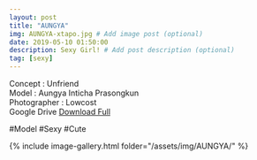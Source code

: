 ```yaml
---
layout: post
title: "AUNGYA"
img: AUNGYA-xtapo.jpg # Add image post (optional)
date: 2019-05-10 01:50:00
description: Sexy Girl! # Add post description (optional)
tag: [sexy]
---
```

Concept : Unfriend  
Model : Aungya Inticha Prasongkun  
Photographer : Lowcost  
Google Drive [Download Full](http://gestyy.com/e0GqaX)

#Model #Sexy #Cute

{% include image-gallery.html folder="/assets/img/AUNGYA/" %}
